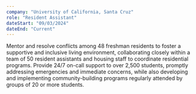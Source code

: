 ```yaml
---
company: "University of California, Santa Cruz"
role: "Resident Assistant"
dateStart: "09/03/2024"
dateEnd: "Current"
---
```


Mentor and resolve conflicts among 48 freshman residents to foster a supportive and inclusive living environment, collaborating closely within a team of 50 resident assistants and housing staff to coordinate residential programs. Provide 24/7 on-call support to over 2,500 students, promptly addressing emergencies and immediate concerns, while also developing and implementing community-building programs regularly attended by groups of 20 or more students.
